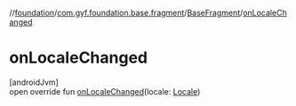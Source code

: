 //[foundation](../../../index.md)/[com.gyf.foundation.base.fragment](../index.md)/[BaseFragment](index.md)/[onLocaleChanged](on-locale-changed.md)

# onLocaleChanged

[androidJvm]\
open override fun [onLocaleChanged](on-locale-changed.md)(locale: [Locale](https://developer.android.com/reference/kotlin/java/util/Locale.html))